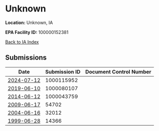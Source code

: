 # Unknown

**Location:** Unknown, IA

**EPA Facility ID:** 100000152381

[Back to IA Index](../../index.md)

## Submissions

| Date | Submission ID | Document Control Number |
|------|--------------|-------------------------|
| [2024-07-12](submissions/1000115952.md) | 1000115952 |  |
| [2019-06-10](submissions/1000080107.md) | 1000080107 |  |
| [2014-06-12](submissions/1000043759.md) | 1000043759 |  |
| [2009-06-17](submissions/54702.md) | 54702 |  |
| [2004-06-16](submissions/32012.md) | 32012 |  |
| [1999-06-28](submissions/14366.md) | 14366 |  |
